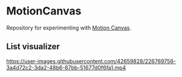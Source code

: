 # MotionCanvas
Repository for experimenting with [Motion Canvas](https://github.com/motion-canvas/motion-canvas).

## List visualizer
https://user-images.githubusercontent.com/42659828/226769756-3a4d72c2-3da2-48b6-87bb-51677d0f6fa1.mp4

